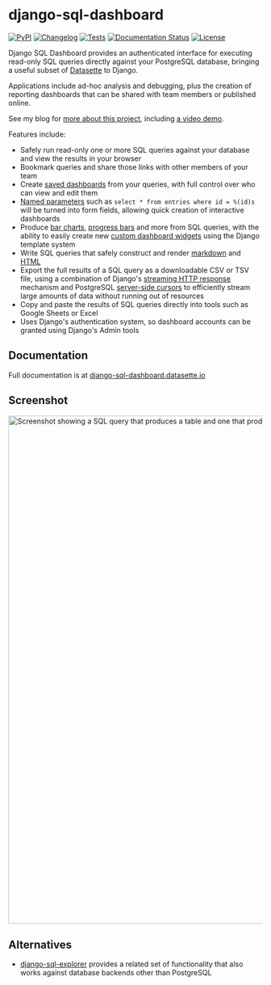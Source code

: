 # django-sql-dashboard

[![PyPI](https://img.shields.io/pypi/v/django-sql-dashboard.svg)](https://pypi.org/project/django-sql-dashboard/)
[![Changelog](https://img.shields.io/github/v/release/simonw/django-sql-dashboard?include_prereleases&label=changelog)](https://github.com/simonw/django-sql-dashboard/releases)
[![Tests](https://github.com/simonw/django-sql-dashboard/workflows/Test/badge.svg)](https://github.com/simonw/django-sql-dashboard/actions?query=workflow%3ATest)
[![Documentation Status](https://readthedocs.org/projects/django-sql-dashboard/badge/?version=latest)](http://django-sql-dashboard.datasette.io/en/latest/?badge=latest)
[![License](https://img.shields.io/badge/license-Apache%202.0-blue.svg)](https://github.com/simonw/django-sql-dashboard/blob/main/LICENSE)

Django SQL Dashboard provides an authenticated interface for executing read-only SQL queries directly against your PostgreSQL database, bringing a useful subset of [Datasette](https://datasette.io/) to Django.

Applications include ad-hoc analysis and debugging, plus the creation of reporting dashboards that can be shared with team members or published online.

See my blog for [more about this project](https://simonwillison.net/2021/May/10/django-sql-dashboard/), including [a video demo](https://www.youtube.com/watch?v=ausrmMZkPEY).

Features include:

- Safely run read-only one or more SQL queries against your database and view the results in your browser
- Bookmark queries and share those links with other members of your team
- Create [saved dashboards](https://django-sql-dashboard.datasette.io/en/latest/saved-dashboards.html) from your queries, with full control over who can view and edit them
- [Named parameters](https://django-sql-dashboard.datasette.io/en/latest/sql.html#sql-parameters) such as `select * from entries where id = %(id)s` will be turned into form fields, allowing quick creation of interactive dashboards
- Produce [bar charts](https://django-sql-dashboard.datasette.io/en/latest/widgets.html#bar-label-bar-quantity), [progress bars](https://django-sql-dashboard.datasette.io/en/latest/widgets.html#total-count-completed-count) and more from SQL queries, with the ability to easily create new [custom dashboard widgets](https://django-sql-dashboard.datasette.io/en/latest/widgets.html#custom-widgets) using the Django template system
- Write SQL queries that safely construct and render [markdown](https://django-sql-dashboard.datasette.io/en/latest/widgets.html#markdown) and [HTML](https://django-sql-dashboard.datasette.io/en/latest/widgets.html#html)
- Export the full results of a SQL query as a downloadable CSV or TSV file, using a combination of Django's [streaming HTTP response](https://docs.djangoproject.com/en/3.2/ref/request-response/#django.http.StreamingHttpResponse) mechanism and PostgreSQL [server-side cursors](https://www.psycopg.org/docs/usage.html#server-side-cursors) to efficiently stream large amounts of data without running out of resources
- Copy and paste the results of SQL queries directly into tools such as Google Sheets or Excel
- Uses Django's authentication system, so dashboard accounts can be granted using Django's Admin tools

## Documentation

Full documentation is at [django-sql-dashboard.datasette.io](https://django-sql-dashboard.datasette.io/)

## Screenshot

<img width="1006" alt="Screenshot showing a SQL query that produces a table and one that produces a bar chart" src="https://user-images.githubusercontent.com/9599/116013366-b9026300-a5e4-11eb-85f5-3dd655acc949.png">

## Alternatives

- [django-sql-explorer](https://github.com/groveco/django-sql-explorer) provides a related set of functionality that also works against database backends other than PostgreSQL

